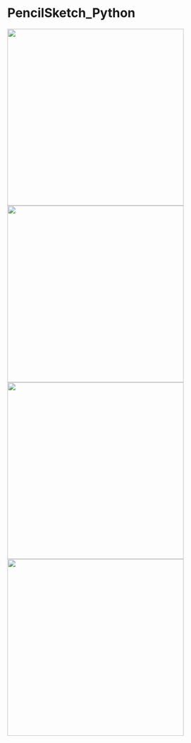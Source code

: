 # PencilSketch_Python

<img src="https://user-images.githubusercontent.com/51449941/121957457-0c409880-cd80-11eb-894c-779f33fdc555.png" width="400" height="400">

<img src="https://user-images.githubusercontent.com/51449941/121957550-2ed2b180-cd80-11eb-8273-fe7acf46c175.png" width="400" height="400">

<img src="https://user-images.githubusercontent.com/51449941/121957603-43af4500-cd80-11eb-8a3f-041463ac11b5.png" width="400" height="400">

<img src ="https://user-images.githubusercontent.com/51449941/121957686-5de92300-cd80-11eb-930e-73a83f81baba.png" width="400" height="400">
